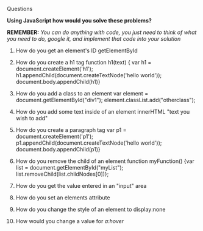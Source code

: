 Questions

**Using JavaScript how would you solve these problems?**

**REMEMBER:** _You can do anything with code, you just need to think of what you need to do, google it, and implement that code into your solution_

1. How do you get an element&#39;s ID
getElementById

2. How do you create a h1 tag
function h1(text) {
var h1 = document.createElement('h1');
h1.appendChild(document.createTextNode('hello world'));
document.body.appendChild(h1)}
    
3. How do you add a class to an element
var element = document.getElementById("div1");
element.classList.add("otherclass");

4. How do you add some text inside of an element
innerHTML "text you wish to add"

5. How do you create a paragraph tag
var p1 = document.createElement('p1');
p1.appendChild(document.createTextNode('hello world'));
document.body.appendChild(p1)}
    
6. How do you remove the child of an element
function myFunction() 
{var list = document.getElementById("myList");
    list.removeChild(list.childNodes[0])};

7. How do you get the value entered in an &quot;input&quot; area
8. How do you set an elements attribute
9. How do you change the style of an element to display:none
10. How would you change a value for _a:hover_
